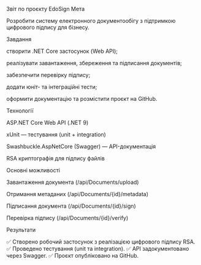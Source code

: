 Звіт по проєкту EdoSign
Мета

Розробити систему електронного документообігу з підтримкою цифрового підпису для бізнесу.

Завдання

створити .NET Core застосунок (Web API);

реалізувати завантаження, збереження та підписання документів;

забезпечити перевірку підпису;

додати юніт- та інтеграційні тести;

оформити документацію та розмістити проєкт на GitHub.

Технології

ASP.NET Core Web API (.NET 9)

xUnit — тестування (unit + integration)

Swashbuckle.AspNetCore (Swagger) — API-документація

RSA криптографія для підпису файлів

Основні можливості

Завантаження документа (/api/Documents/upload)

Отримання метаданих (/api/Documents/{id}/metadata)

Підписання документа (/api/Documents/{id}/sign)

Перевірка підпису (/api/Documents/{id}/verify)

Результати

✅ Створено робочий застосунок з реалізацією цифрового підпису RSA.
✅ Проведено тестування (unit та integration).
✅ API задокументовано через Swagger.
✅ Проєкт опубліковано на GitHub.
